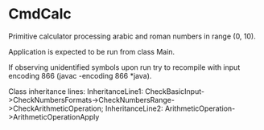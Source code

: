 # CmdCalc
Primitive calculator processing arabic and roman numbers in range (0, 10). 

Application is expected to be run from class Main.

If observing unidentified symbols upon run try to recompile with input encoding 866 (javac -encoding 866 *java). 

Class inheritance lines: 
InheritanceLine1: CheckBasicInput->CheckNumbersFormats->CheckNumbersRange->CheckArithmeticOperation;
InheritanceLine2: ArithmeticOperation->ArithmeticOperationApply
